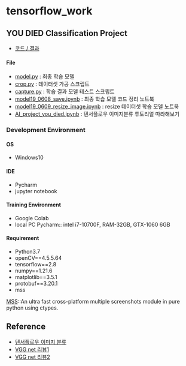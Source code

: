 # tensorflow_work

## YOU DIED Classification Project
- [코드 / 결과](https://github.com/jogeuncheol/tensorflow_work/tree/main/YOU_DIED_tfwork)

#### File
- [model.py](https://github.com/jogeuncheol/tensorflow_work/blob/main/YOU_DIED_tfwork/model.py) : 최종 학습 모델
- [crop.py](https://github.com/jogeuncheol/tensorflow_work/blob/main/YOU_DIED_tfwork/crop.py) : 데이터셋 가공 스크립트
- [capture.py](https://github.com/jogeuncheol/tensorflow_work/blob/main/YOU_DIED_tfwork/capture.py) : 학습 결과 모델 테스트 스크립트
- [model19_0608_save.ipynb](https://github.com/jogeuncheol/tensorflow_work/blob/main/YOU_DIED_tfwork/model19_0608_save.ipynb) : 최종 학습 모델 코드 정리 노트북
- [model19_0609_resize_image.ipynb](https://github.com/jogeuncheol/tensorflow_work/blob/main/YOU_DIED_tfwork/model19_0609_resize_image.ipynb) : resize 데이터셋 학습 모델 노트북
- [AI_project_you_died.ipynb](https://github.com/jogeuncheol/tensorflow_work/blob/main/YOU_DIED_tfwork/AI_project_you_died.ipynb) : 텐서플로우 이미지분류 튜토리얼 따라해보기

### Development Environment
#### OS
- Windows10
#### IDE
- Pycharm
- jupyter notebook
#### Training Environment
- Google Colab
- local PC Pycharm:: intel i7-10700F, RAM-32GB, GTX-1060 6GB
#### Requirement
- Python3.7
- openCV==4.5.5.64
- tensorflow==2.8
- numpy==1.21.6
- matplotlib==3.5.1
- protobuf==3.20.1
- mss

[MSS](https://python-mss.readthedocs.io/)::An ultra fast cross-platform multiple screenshots module in pure python using ctypes.

## Reference
- [텐서플로우 이미지 분류](https://www.tensorflow.org/tutorials/images/classification?hl=ko)
- [VGG net 리뷰1](https://bskyvision.com/504)
- [VGG net 리뷰2](https://medium.com/@msmapark2/vgg16-논문-리뷰-very-deep-convolutional-networks-for-large-scale-image-recognition-6f748235242a)
